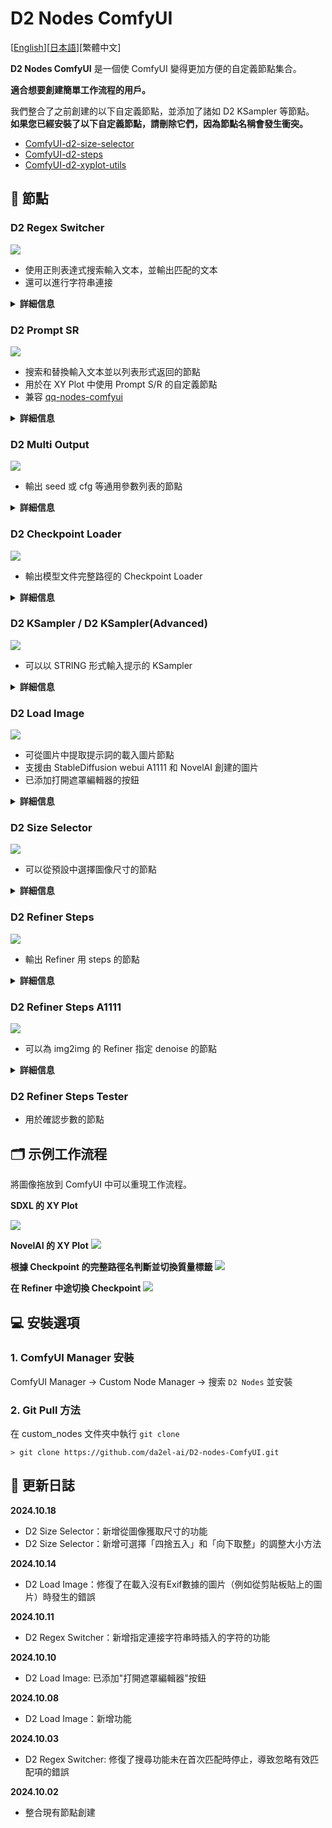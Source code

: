 


# D2 Nodes ComfyUI

[<a href="README.md">English</a>][<a href="README_ja.md">日本語</a>][繁體中文]

**D2 Nodes ComfyUI** 是一個使 ComfyUI 變得更加方便的自定義節點集合。

**適合想要創建簡單工作流程的用戶。**

我們整合了之前創建的以下自定義節點，並添加了諸如 D2 KSampler 等節點。  
**如果您已經安裝了以下自定義節點，請刪除它們，因為節點名稱會發生衝突。**

- [ComfyUI-d2-size-selector](https://github.com/da2el-ai/ComfyUI-d2-size-selector)
- [ComfyUI-d2-steps](https://github.com/da2el-ai/ComfyUI-d2-steps)
- [ComfyUI-d2-xyplot-utils](https://github.com/da2el-ai/ComfyUI-d2-xyplot-utils)

## :tomato: 節點

### D2 Regex Switcher
  <img src="./img/regex_switcher_1.png">

  - 使用正則表達式搜索輸入文本，並輸出匹配的文本
  - 還可以進行字符串連接
  
<details class="d2-details">
  <summary><strong>詳細信息</strong></summary>

  - 主要目的是切換每個 Checkpoint 的質量標籤
  - 當在輸入的 `text` 中發現匹配的字符串時，會輸出目標字符串和它是第幾個匹配（從0開始）
  - 在上面的圖片中，接收到 `ioliPonyMixV4.safetensors`，匹配搜索條件 `pony`，所以輸出 `score_9`
  - 因為匹配了第一個搜索條件，所以 `index` 輸出 `0`
  - 如果不匹配任何條件，則輸出 `-1`
  - 可以進行字符串的前後連接

  #### 輸入

  - `text`
    - 搜索目標字符串
  - `prefix`
    - 前方連接的字符串
  - `suffix`
    - 後方連接的字符串
  - `regex_and_output`
    - 搜索字符串和輸出字符串的列表
    - 按以下格式填寫
  - `pre_delim`
    - 連接 `prefix` 和 `regex_and_output` 時插入的字符
    - `Comma`：`,` / `Line break`：換行 / `None`：不插入任何字符
  - `suf_delim`
    - 連接 `suffix` 和 `regex_and_output` 時插入的字符

  ```
  搜索字符串 1（可以使用正則表達式）
  --
  輸出字符串 1
  --
  搜索字符串 2（可以使用正則表達式）
  --
  輸出字符串 2
  --
  --
  沒有匹配時輸出的字符串
  ```

  #### 輸出

  - `combined_text`
    - 連接 `prefix` + 輸出字符串 + `suffix` 的字符串
  - `prefix` / `suffix`
    - 輸入的直接傳遞

  #### 使用示例

  <img src="./img/regex_switcher_2.png">

  在這個例子中，將匹配的編號（`index`）傳遞給 [Easy Use](https://github.com/yolain/ComfyUI-Easy-Use) 的 Text Index Switch 進行切換。

  因為不匹配時會變成 `-1`，所以使用匹配所有字符串的正則表達式 `.+` 作為默認輸出的替代。
</details>

### D2 Prompt SR

  <img src="./img/prompt_sr.png">

  - 搜索和替換輸入文本並以列表形式返回的節點
  - 用於在 XY Plot 中使用 Prompt S/R 的自定義節點
  - 兼容 [qq-nodes-comfyui](https://github.com/kenjiqq/qq-nodes-comfyui)

<details class="d2-details">
  <summary><strong>詳細信息</strong></summary>

  #### 輸入

  - `prompt`
    - 提示。可以包含換行
  - `search_txt`
    - 搜索目標文本。可以包含多個單詞。
    - 不能使用換行
  - `replace`
    - 替換用文本
    - 因為用換行分隔，所以即使包含「,」也沒問題

  #### 輸出

  - LIST
    - 以列表形式輸出替換後的文本

</details>

### D2 Multi Output

  <img src="./img/multi.png">

  - 輸出 seed 或 cfg 等通用參數列表的節點

<details class="d2-details">
  <summary><strong>詳細信息</strong></summary>

  #### 輸入
  - `type`
    - `FLOAT`: 浮點數。例如 CFG
    - `INT`: 整數。例如 steps
    - `STRING`: 字符串。例如 sampler
    - `SEED`: 可以用隨機生成按鈕輸入 seed 值
  - `Add Random`
    - 在輸入欄添加隨機數
    - 只有在 `type` 為 `SEED` 時才顯示

</details>

### D2 Checkpoint Loader

<img src="./img/checkpoint_loader.png">

  - 輸出模型文件完整路徑的 Checkpoint Loader

<details class="d2-details">
  <summary><strong>詳細信息</strong></summary>

  #### 輸出
  
  - `model` / `clip` / `vae`
    - 與傳統的 CheckpointLoader 相同。
  - `ckpt_name` / `ckpt_hash` / `ckpt_fullpath`
    - Checkpoint 名稱、哈希值、完整路徑。

  實現主要使用了 [mikey_nodes](https://github.com/bash-j/mikey_nodes) 的代碼。

</details>

### D2 KSampler / D2 KSampler(Advanced)

<img src="./img/ksampler.png">

  - 可以以 STRING 形式輸入提示的 KSampler

<details class="d2-details">
  <summary><strong>詳細信息</strong></summary>

  #### 輸入

  - `model` / `clip` / `vae` / ..etc
    - 與標準 KSampler 相同
  - `negative` / `positive`
    - STRING 格式的提示

  #### 輸出

  - `IMAGE`
    - 圖像輸出
  - `positive` / `negative`
    - 輸入的直接傳遞

</details>



### D2 Load Image

<img src="./img/load_image.png">

  - 可從圖片中提取提示詞的載入圖片節點
  - 支援由 StableDiffusion webui A1111 和 NovelAI 創建的圖片
  - 已添加打開遮罩編輯器的按鈕

<details class="d2-details">
  <summary><strong>詳細信息</strong></summary>

  #### Output
  
  - `IMAGE / MASK`
    - 圖片和遮罩
  - `width / height`
    - 圖片尺寸
  - `positive` / `negative`
    - 提示詞

  注意：根據工作流程的配置，有時可能無法獲取提示詞。例如，如果沒有包含「KSampler」字樣的節點（如 Tiled KSampler），就無法獲取提示詞。

</details>




### D2 Size Selector

<img src="./img/sizeselector_2.png">

  - 可以從預設中選擇圖像尺寸的節點

<details class="d2-details">
  <summary><strong>詳細信息</strong></summary>

  <img src="./img/sizeselector_3.png">
  這是一個從圖像獲取尺寸，放大1.255倍，然後四捨五入結果的例子。

  #### 輸入

  - `images`
    - 用於從圖像獲取尺寸
    - 需要將 `preset` 設置為 `custom`
  - `preset`
    - 尺寸預設
    - 使用 `width`、`height` 或 `images` 尺寸時需設置為 `custom`
    - 要更改預設，請編輯 `/custom_nodes/D2-nodes-ComfyUI/config/sizeselector_config.yaml`
  - `width` / `height`
    - 垂直和水平尺寸
    - 需要將 `preset` 設置為 `custom`
  - `swap_dimensions`
    - 交換寬度和高度
  - `upscale_factor`
    - 傳遞給其他調整大小相關節點的值
  - `prescale_factor`
    - 調整寬度/高度的倍數
  - `round_method`
    - `Round`：四捨五入
    - `Floor`：向下取整
  - `batch_size`
    - 設置給 empty_latent 的批次大小
  
  #### 輸出
  
  - `width / height`
    - 將輸入的 `width`、`height` 乘以 `prescale_factor`
  - `upscale_factor` / `prescale_factor`
    - 直接傳遞輸入的值
  - `empty_latent`
    - 輸出指定尺寸和 batch size 創建的 latent
  - `batch_size`
    - 直接傳遞輸入的值

</details>

### D2 Refiner Steps

<img src="./img/refiner_steps.png">

  - 輸出 Refiner 用 steps 的節點

<details class="d2-details">
  <summary><strong>詳細信息</strong></summary>

  #### 輸入

  - `steps`
    - 總步數
  - `start`
    - 第一個 KSampler 開始的步數
  - `end`
    - 第一個 KSampler 結束的步數
  
  #### 輸出
  
  - `steps` / `start` / `end`
    - 輸入的直接傳遞
  - `refiner_start`
    - 第二個 KSampler 開始的步數

</details>

### D2 Refiner Steps A1111

<img src="./img/refiner_a1111.png">

  - 可以為 img2img 的 Refiner 指定 denoise 的節點

<details class="d2-details">
  <summary><strong>詳細信息</strong></summary>

  #### 輸入

  - `steps`
    - 總步數
  - `denoise`
    - 指定 img2img 的 denoise
  - `switch_at`
    - 在總步數的多少比例切換到下一個 KSampler
  
  #### 輸出
  
  - `steps` / 
    - 輸入的直接傳遞
  - `start`
    - 第一個 KSampler 開始的步數
  - `end`
    - 第一個 KSampler 結束的步數
  - `refiner_start`
    - 第二個 KSampler 開始的步數

</details>

### D2 Refiner Steps Tester
  - 用於確認步數的節點

## :card_index_dividers: 示例工作流程
將圖像拖放到 ComfyUI 中可以重現工作流程。

**SDXL 的 XY Plot**

<a href="./workflow/XYPlot_SDXL_20241002.png"><img src="./workflow/XYPlot_SDXL_20241002.png"></a>

**NovelAI 的 XY Plot**
<a href="./workflow/XYPlot_NAI_202401002.png"><img src="./workflow/XYPlot_NAI_202401002.png"></a>

**根據 Checkpoint 的完整路徑名判斷並切換質量標籤**
<a href="./workflow/XYPlot_Checkpoint_20241002.png"><img src="./workflow/XYPlot_Checkpoint_20241002.png"></a>

**在 Refiner 中途切換 Checkpoint**
<a href="./workflow/Refiner_20241002.png"><img src="./workflow/Refiner_20241002.png"></a>

## :computer: 安裝選項

### 1. ComfyUI Manager 安裝
ComfyUI Manager → Custom Node Manager → 搜索 `D2 Nodes` 並安裝

### 2. Git Pull 方法
在 custom_nodes 文件夾中執行 `git clone`
```
> git clone https://github.com/da2el-ai/D2-nodes-ComfyUI.git
```

## :blossom: 更新日誌

**2024.10.18**
- D2 Size Selector：新增從圖像獲取尺寸的功能
- D2 Size Selector：新增可選擇「四捨五入」和「向下取整」的調整大小方法
  
**2024.10.14**
- D2 Load Image：修復了在載入沒有Exif數據的圖片（例如從剪貼板貼上的圖片）時發生的錯誤

**2024.10.11**
- D2 Regex Switcher：新增指定連接字符串時插入的字符的功能

**2024.10.10**
- D2 Load Image: 已添加"打開遮罩編輯器"按鈕

**2024.10.08**
- D2 Load Image：新增功能

**2024.10.03**
- D2 Regex Switcher: 修復了搜尋功能未在首次匹配時停止，導致忽略有效匹配項的錯誤

**2024.10.02**
- 整合現有節點創建
